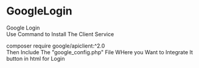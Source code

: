 # GoogleLogin
Google Login
<br>
Use Command to Install  The  Client Service <br>

composer require google/apiclient:^2.0
<br>
Then Include The "google_config.php" File WHere you Want to Integrate It 
<br>
button in html for Login <br>
<a href="<?php echo $google_client->createAuthUrl() ?>"></a>
